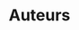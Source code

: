 ---
title: Auteurs
title_seo: ''
description: Liste des auteurs
image: ''
draft: false
noindex: true
translationKey: authors
---